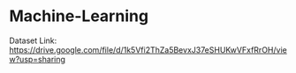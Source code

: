 # Machine-Learning

Dataset Link:
https://drive.google.com/file/d/1k5Vfi2ThZa5BevxJ37eSHUKwVFxfRrOH/view?usp=sharing
